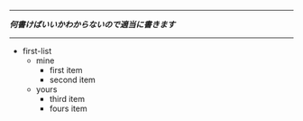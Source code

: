 ***
***何書けばいいかわからないので適当に書きます***
***
- first-list
  - mine
    - first item
    - second item
  - yours
    - third item
    - fours item
